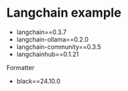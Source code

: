 # Langchain example

- langchain==0.3.7
- langchain-ollama==0.2.0
- langchain-community==0.3.5
- langchainhub==0.1.21

Formatter

- black==24.10.0
